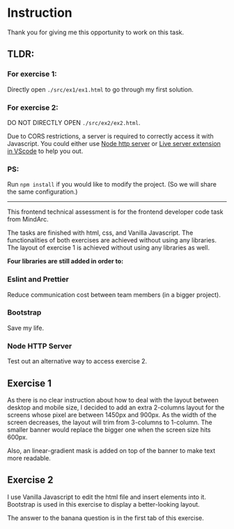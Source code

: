 # Instruction

Thank you for giving me this opportunity to work on this task.

## TLDR:

### For exercise 1:

Directly open `./src/ex1/ex1.html` to go through my first solution.

### For exercise 2:

DO NOT DIRECTLY OPEN `./src/ex2/ex2.html`.

Due to CORS restrictions, a server is required to correctly access it with Javascript. You could either use [Node http server](https://github.com/http-party/http-server#readme) or [Live server extension in VScode](https://marketplace.visualstudio.com/items?itemName=ritwickdey.LiveServer) to help you out.

### PS:

Run `npm install` if you would like to modify the project. (So we will share the same configuration.)

---

This frontend technical assessment is for the frontend developer code task from MindArc.

The tasks are finished with html, css, and Vanilla Javascript. The functionalities of both exercises are achieved without using any libraries. The layout of exercise 1 is achieved without using any libraries as well.

**Four libraries are still added in order to:**

### Eslint and Prettier

Reduce communication cost between team members (in a bigger project).

### Bootstrap

Save my life.

### Node HTTP Server

Test out an alternative way to access exercise 2.

## Exercise 1

As there is no clear instruction about how to deal with the layout between desktop and mobile size, I decided to add an extra 2-columns layout for the screens whose pixel are between 1450px and 900px. As the width of the screen decreases, the layout will trim from 3-columns to 1-column. The smaller banner would replace the bigger one when the screen size hits 600px.

Also, an linear-gradient mask is added on top of the banner to make text more readable.

## Exercise 2

I use Vanilla Javascript to edit the html file and insert elements into it.
Bootstrap is used in this exercise to display a better-looking layout.

The answer to the banana question is in the first tab of this exercise.
